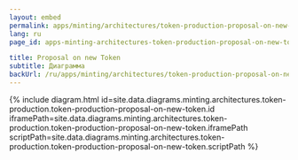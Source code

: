 ```yaml
---
layout: embed
permalink: apps/minting/architectures/token-production-proposal-on-new-token/diagram
lang: ru
page_id: apps-minting-architectures-token-production-proposal-on-new-token-diagram

title: Proposal on new Token
subtitle: Диаграмма
backUrl: /ru/apps/minting/architectures/token-production-proposal-on-new-token
---
```

{% include diagram.html id=site.data.diagrams.minting.architectures.token-production.token-production-proposal-on-new-token.id iframePath=site.data.diagrams.minting.architectures.token-production.token-production-proposal-on-new-token.iframePath scriptPath=site.data.diagrams.minting.architectures.token-production.token-production-proposal-on-new-token.scriptPath %}